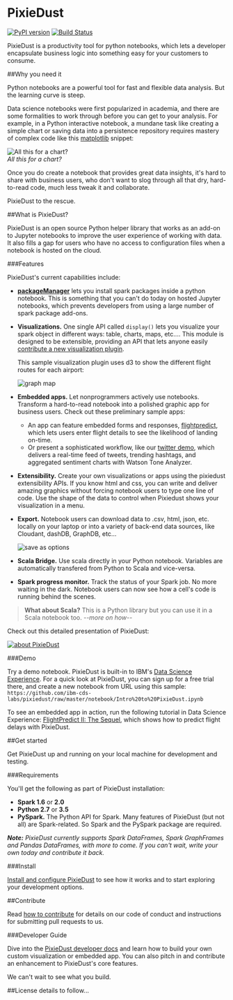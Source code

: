 # PixieDust

[![PyPI version](https://badge.fury.io/py/pixiedust.svg)](https://badge.fury.io/py/pixiedust)
[![Build Status](https://travis-ci.org/ibm-cds-labs/pixiedust.svg?branch=master)](https://travis-ci.org/ibm-cds-labs/pixiedust)  

PixieDust is a productivity tool for python notebooks, which lets a developer encapsulate business logic into something easy for your customers to consume.

##Why you need it

Python notebooks are a powerful tool for fast and flexible data analysis. But the learning curve is steep.

Data science notebooks were first popularized in academia, and there are some formalities to work through before you can get to your analysis. For example, in a Python interactive notebook, a mundane task like creating a simple chart or saving data into a persistence repository requires mastery of complex code like this [matplotlib](http://matplotlib.org/) snippet:

![All this for a chart?](https://developer.ibm.com/wp-content/uploads/sites/85/2016/10/hairymatplotlib.png)<br>
*All this for a chart?*

Once you do create a notebook that provides great data insights, it&#39;s hard to share with business users, who don't want to slog through all that dry, hard-to-read code, much less tweak it and collaborate.

PixieDust to the rescue. 

##What is PixieDust?

PixieDust is an open source Python helper library that works as an add-on to Jupyter notebooks to improve the user experience of working with data. It also fills a gap for users who have no access to configuration files when a notebook is hosted on the cloud.

###Features

PixieDust's current capabilities include:

- **[packageManager](https://github.com/ibm-cds-labs/pixiedust/wiki/Package-Manager)** lets you install spark packages inside a python notebook. This is something that you can't do today on hosted Jupyter notebooks, which prevents developers from using a large number of spark package add-ons.

- **Visualizations.** One single API called `display()` lets you visualize your spark object in different ways: table, charts, maps, etc.... This module is designed to be extensible, providing an API that lets anyone easily [contribute a new visualization plugin](https://github.com/ibm-cds-labs/pixiedust/wiki/How-to-write-a-new-PixieDust-visualization). 
   
   This sample visualization plugin uses d3 to show the different flight routes for each airport:

   ![graph map](http://developer.ibm.com/clouddataservices/wp-content/uploads/sites/47/2016/07/pd_graphmap.png)
- **Embedded apps.** Let nonprogrammers actively use notebooks. Transform a hard-to-read notebook into a polished graphic app for business users. Check out these preliminary sample apps: 

   - An app can feature embedded forms and responses, [flightpredict](https://github.com/ibm-cds-labs/simple-data-pipe-connector-flightstats/tree/master/pixiedust_flightpredict), which lets users enter flight details to see the likelihood of landing on-time.
   - Or present a sophisticated workflow, like our [twitter demo](https://github.com/ibm-cds-labs/pixiedust_incubator/tree/master/twitterdemo), which delivers a real-time feed of tweets, trending hashtags, and aggregated sentiment charts with Watson Tone Analyzer. 

- **Extensibility.** Create your own visualizations or apps using the pixiedust extensibility APIs. If you know html and css, you can write and deliver amazing graphics without forcing notebook users to type one line of code. Use the shape of the data to control when Pixiedust shows your visualization in a menu.

- **Export.** Notebook users can download data to .csv, html, json, etc. locally on your laptop or into a variety of back-end data sources, like Cloudant, dashDB, GraphDB, etc...

   ![save as options](http://developer.ibm.com/clouddataservices/wp-content/uploads/sites/47/2016/07/pd_download.png)
- **Scala Bridge.** Use scala directly in your Python notebook. Variables are automatically transfered from Python to Scala and vice-versa. 

- **Spark progress monitor.** Track the status of your Spark job. No more waiting in the dark. Notebook users can now see how a cell's code is running behind the scenes.

>**What about Scala?** This is a Python library but you can use it in a Scala notebook too. _--more on how--_  

Check out this detailed presentation of PixieDust: 

[![about PixieDust](https://img.youtube.com/vi/JcMefQ_o9oU/0.jpg)](https://www.youtube.com/watch?v=JcMefQ_o9oU) 

###Demo

Try a demo notebook. PixieDust is built-in to IBM's [Data Science Experience](http://datascience.ibm.com/). For a quick look at PixieDust, you can sign up for a free trial there, and create a new notebook from URL using this sample: `https://github.com/ibm-cds-labs/pixiedust/raw/master/notebook/Intro%20to%20PixieDust.ipynb` 

To see an embedded app in action, run the following tutorial in Data Science Experience: [FlightPredict II: The Sequel](https://medium.com/ibm-watson-data-lab/flightpredict-ii-the-sequel-fb613afd6e91), which shows how to predict flight delays with PixieDust.

##Get started

Get PixieDust up and running on your local machine for development and testing. 

###Requirements

You'll get the following as part of PixieDust installation:


- **Spark 1.6** or **2.0** 
- **Python 2.7** or **3.5** 
- **PySpark.** The Python API for Spark. Many features of PixieDust (but not all) are Spark-related.  So Spark and the PySpark package are required.


_**Note:** PixieDust currently supports Spark DataFrames, Spark GraphFrames and Pandas DataFrames, with more to come. If you can't wait, write your own today and contribute it back._

###Install

[Install and configure PixieDust](https://ibm-cds-labs.github.io/pixiedust/install.html) to see how it works and to start exploring your development options.

##Contribute

Read [how to contribute](https://ibm-cds-labs.github.io/pixiedust/contribute.html) for details on our code of conduct and instructions for submitting pull requests to us. 

###Developer Guide

Dive into the [PixieDust developer docs](https://ibm-cds-labs.github.io/pixiedust/) and learn how to build your own custom visualization or embedded app. You can also pitch in and contribute an enhancement to PixieDust's core features. 

We can't wait to see what you build.

##License
details to follow...
